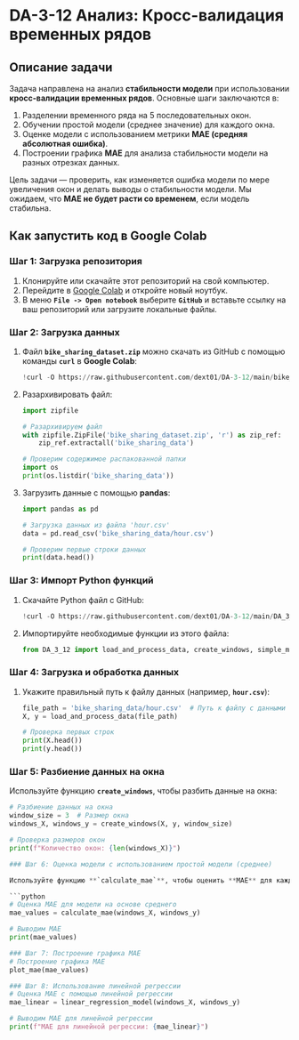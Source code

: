 # DA-3-12 Анализ: Кросс-валидация временных рядов

## Описание задачи

Задача направлена на анализ **стабильности модели** при использовании **кросс-валидации временных рядов**. Основные шаги заключаются в:

1. Разделении временного ряда на 5 последовательных окон.
2. Обучении простой модели (среднее значение) для каждого окна.
3. Оценке модели с использованием метрики **MAE (средняя абсолютная ошибка)**.
4. Построении графика **MAE** для анализа стабильности модели на разных отрезках данных.

Цель задачи — проверить, как изменяется ошибка модели по мере увеличения окон и делать выводы о стабильности модели. Мы ожидаем, что **MAE не будет расти со временем**, если модель стабильна.

## Как запустить код в Google Colab

### Шаг 1: Загрузка репозитория

1. Клонируйте или скачайте этот репозиторий на свой компьютер.
2. Перейдите в [Google Colab](https://colab.research.google.com/) и откройте новый ноутбук.
3. В меню **`File -> Open notebook`** выберите **`GitHub`** и вставьте ссылку на ваш репозиторий или загрузите локальные файлы.

### Шаг 2: Загрузка данных

1. Файл **`bike_sharing_dataset.zip`** можно скачать из GitHub с помощью команды **`curl`** в **Google Colab**:

    ```python
    !curl -O https://raw.githubusercontent.com/dext01/DA-3-12/main/bike_sharing_dataset.zip
    ```

2. Разархивировать файл:

    ```python
    import zipfile

    # Разархивируем файл
    with zipfile.ZipFile('bike_sharing_dataset.zip', 'r') as zip_ref:
        zip_ref.extractall('bike_sharing_data')

    # Проверим содержимое распакованной папки
    import os
    print(os.listdir('bike_sharing_data'))
    ```

3. Загрузить данные с помощью **pandas**:

    ```python
    import pandas as pd

    # Загрузка данных из файла 'hour.csv'
    data = pd.read_csv('bike_sharing_data/hour.csv')

    # Проверим первые строки данных
    print(data.head())
    ```

### Шаг 3: Импорт Python функций

1. Скачайте Python файл с GitHub:

    ```python
    !curl -O https://raw.githubusercontent.com/dext01/DA-3-12/main/DA_3_12.py
    ```

2. Импортируйте необходимые функции из этого файла:

    ```python
    from DA_3_12 import load_and_process_data, create_windows, simple_model, calculate_mae, plot_mae, linear_regression_model
    ```

### Шаг 4: Загрузка и обработка данных

1. Укажите правильный путь к файлу данных (например, **`hour.csv`**):

    ```python
    file_path = 'bike_sharing_data/hour.csv'  # Путь к файлу с данными
    X, y = load_and_process_data(file_path)

    # Проверка первых строк
    print(X.head())
    print(y.head())
    ```

### Шаг 5: Разбиение данных на окна

Используйте функцию **`create_windows`**, чтобы разбить данные на окна:

```python
# Разбиение данных на окна
window_size = 3  # Размер окна
windows_X, windows_y = create_windows(X, y, window_size)

# Проверка размеров окон
print(f"Количество окон: {len(windows_X)}")

### Шаг 6: Оценка модели с использованием простой модели (среднее)

Используйте функцию **`calculate_mae`**, чтобы оценить **MAE** для каждого окна:

```python
# Оценка MAE для модели на основе среднего
mae_values = calculate_mae(windows_X, windows_y)

# Выводим MAE
print(mae_values)

### Шаг 7: Построение графика MAE
# Построение графика MAE
plot_mae(mae_values)

### Шаг 8: Использование линейной регрессии
# Оценка MAE с помощью линейной регрессии
mae_linear = linear_regression_model(windows_X, windows_y)

# Выводим MAE для линейной регрессии
print(f"MAE для линейной регрессии: {mae_linear}")
